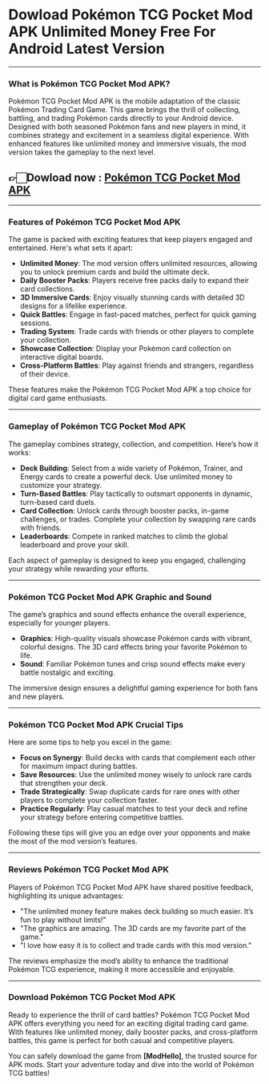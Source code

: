 # Dowload Pokémon TCG Pocket Mod APK Unlimited Money Free For Android Latest Version 

---

### **What is Pokémon TCG Pocket Mod APK?**

Pokémon TCG Pocket Mod APK is the mobile adaptation of the classic Pokémon Trading Card Game. This game brings the thrill of collecting, battling, and trading Pokémon cards directly to your Android device. Designed with both seasoned Pokémon fans and new players in mind, it combines strategy and excitement in a seamless digital experience. With enhanced features like unlimited money and immersive visuals, the mod version takes the gameplay to the next level.


## 👉🏻Dowload now : [Pokémon TCG Pocket Mod APK](https://modhello.com/pokemon-tcg-pocket/)
---

### **Features of Pokémon TCG Pocket Mod APK**

The game is packed with exciting features that keep players engaged and entertained. Here's what sets it apart:

- **Unlimited Money**: The mod version offers unlimited resources, allowing you to unlock premium cards and build the ultimate deck.
- **Daily Booster Packs**: Players receive free packs daily to expand their card collections.
- **3D Immersive Cards**: Enjoy visually stunning cards with detailed 3D designs for a lifelike experience.
- **Quick Battles**: Engage in fast-paced matches, perfect for quick gaming sessions.
- **Trading System**: Trade cards with friends or other players to complete your collection.
- **Showcase Collection**: Display your Pokémon card collection on interactive digital boards.
- **Cross-Platform Battles**: Play against friends and strangers, regardless of their device.

These features make the Pokémon TCG Pocket Mod APK a top choice for digital card game enthusiasts.

---

### **Gameplay of Pokémon TCG Pocket Mod APK**

The gameplay combines strategy, collection, and competition. Here’s how it works:

- **Deck Building**: Select from a wide variety of Pokémon, Trainer, and Energy cards to create a powerful deck. Use unlimited money to customize your strategy.
- **Turn-Based Battles**: Play tactically to outsmart opponents in dynamic, turn-based card duels.
- **Card Collection**: Unlock cards through booster packs, in-game challenges, or trades. Complete your collection by swapping rare cards with friends.
- **Leaderboards**: Compete in ranked matches to climb the global leaderboard and prove your skill.

Each aspect of gameplay is designed to keep you engaged, challenging your strategy while rewarding your efforts.

---

### **Pokémon TCG Pocket Mod APK Graphic and Sound**

The game’s graphics and sound effects enhance the overall experience, especially for younger players.

- **Graphics**: High-quality visuals showcase Pokémon cards with vibrant, colorful designs. The 3D card effects bring your favorite Pokémon to life.
- **Sound**: Familiar Pokémon tunes and crisp sound effects make every battle nostalgic and exciting.

The immersive design ensures a delightful gaming experience for both fans and new players.

---

### **Pokémon TCG Pocket Mod APK Crucial Tips**

Here are some tips to help you excel in the game:

- **Focus on Synergy**: Build decks with cards that complement each other for maximum impact during battles.
- **Save Resources**: Use the unlimited money wisely to unlock rare cards that strengthen your deck.
- **Trade Strategically**: Swap duplicate cards for rare ones with other players to complete your collection faster.
- **Practice Regularly**: Play casual matches to test your deck and refine your strategy before entering competitive battles.

Following these tips will give you an edge over your opponents and make the most of the mod version’s features.

---

### **Reviews Pokémon TCG Pocket Mod APK**

Players of Pokémon TCG Pocket Mod APK have shared positive feedback, highlighting its unique advantages:

- "The unlimited money feature makes deck building so much easier. It’s fun to play without limits!"
- "The graphics are amazing. The 3D cards are my favorite part of the game."
- "I love how easy it is to collect and trade cards with this mod version."

The reviews emphasize the mod’s ability to enhance the traditional Pokémon TCG experience, making it more accessible and enjoyable.

---

### **Download Pokémon TCG Pocket Mod APK**

Ready to experience the thrill of card battles? Pokémon TCG Pocket Mod APK offers everything you need for an exciting digital trading card game. With features like unlimited money, daily booster packs, and cross-platform battles, this game is perfect for both casual and competitive players.

You can safely download the game from **[ModHello]**, the trusted source for APK mods. Start your adventure today and dive into the world of Pokémon TCG battles!  

